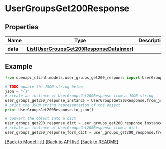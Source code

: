 # UserGroupsGet200Response


## Properties
Name | Type | Description | Notes
------------ | ------------- | ------------- | -------------
**data** | [**List[UserGroupsGet200ResponseDataInner]**](UserGroupsGet200ResponseDataInner.md) |  | [optional] 

## Example

```python
from openapi_client.models.user_groups_get200_response import UserGroupsGet200Response

# TODO update the JSON string below
json = "{}"
# create an instance of UserGroupsGet200Response from a JSON string
user_groups_get200_response_instance = UserGroupsGet200Response.from_json(json)
# print the JSON string representation of the object
print UserGroupsGet200Response.to_json()

# convert the object into a dict
user_groups_get200_response_dict = user_groups_get200_response_instance.to_dict()
# create an instance of UserGroupsGet200Response from a dict
user_groups_get200_response_form_dict = user_groups_get200_response.from_dict(user_groups_get200_response_dict)
```
[[Back to Model list]](../README.md#documentation-for-models) [[Back to API list]](../README.md#documentation-for-api-endpoints) [[Back to README]](../README.md)



